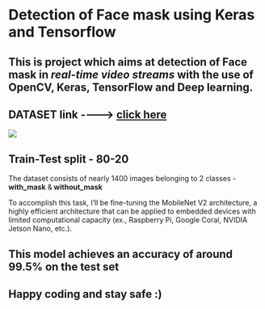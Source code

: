 <h1>Detection of Face mask using Keras and Tensorflow</h1>
   
<h2>This is project which aims at detection of Face mask in <b><i>real-time video streams</i></b> with the use of OpenCV, Keras, TensorFlow and Deep learning.</h2>
<h2>DATASET link ----> <a href = "https://github.com/chandrikadeb7/Face-Mask-Detection/tree/master/dataset">click here</a></h2>
<img src = "https://dmtyylqvwgyxw.cloudfront.net/instances/132/uploads/images/photo/image/62929/transformed_166a1460-c977-4ef3-b0a7-c836f882955c.?v=1591768581.jpeg">
<h2>Train-Test split - 80-20</h2>

The dataset consists of nearly 1400 images belonging to 2 classes - <b>with_mask</b> &<b> without_mask</b>

To accomplish this task, I’ll be fine-tuning the MobileNet V2 architecture, a highly efficient architecture that can be applied to embedded devices with limited computational capacity (ex., Raspberry Pi, Google Coral, NVIDIA Jetson Nano, etc.).

<h2> This model achieves an accuracy of around 99.5% on the test set </h2>

<h2>Happy coding and stay safe :)</h2>


